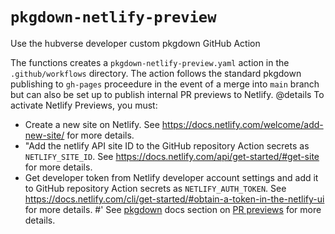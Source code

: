 # `pkgdown-netlify-preview`

Use the hubverse developer custom pkgdown GitHub Action

The functions creates a `pkgdown-netlify-preview.yaml` action in the `.github/workflows`
directory. The action follows the standard pkgdown publishing to `gh-pages` proceedure in the
event of a merge into `main` branch but can also be set up to publish internal
PR previews to Netlify.
@details
To activate Netlify Previews, you must:
- Create a new site on Netlify. See <https://docs.netlify.com/welcome/add-new-site/> for more details.
- "Add the netlify API site ID to the GitHub repository Action secrets as
`NETLIFY_SITE_ID`. See <https://docs.netlify.com/api/get-started/#get-site> for more details.
- Get developer token from Netlify developer account settings and add it to
GitHub repository Action secrets as `NETLIFY_AUTH_TOKEN`. See
<https://docs.netlify.com/cli/get-started/#obtain-a-token-in-the-netlify-ui>
for more details.
#'
See  [pkgdown]() docs section on
[PR previews](https://pkgdown.r-lib.org/articles/customise.html#pr-previews)
for more details.
